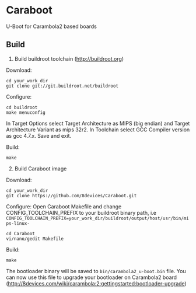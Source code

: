 Caraboot
========

U-Boot for Carambola2 based boards


Build
-------

1) Build buildroot toolchain (http://buildroot.org)

Download:
```
cd your_work_dir
git clone git://git.buildroot.net/buildroot
```
  
Configure:
```
cd buildroot
make menuconfig
```
In Target Options select Target Architecture as MIPS (big endian) and Target Architecture Variant as mips 32r2.
In Toolchain select GCC Compiler version as gcc 4.7.x.
Save and exit.

Build:
```
make
```

2) Build Caraboot image

Download:
```
cd your_work_dir
git clone https://github.com/8devices/Caraboot.git
```

Configure:
Open Caraboot Makefile and change CONFIG_TOOLCHAIN_PREFIX to your buildroot binary path, i.e ```CONFIG_TOOLCHAIN_PREFIX=your_work_dir/buildroot/output/host/usr/bin/mips-linux- ```
```
cd Caraboot
vi/nano/gedit Makefile
```

Build:
```
make
```

The bootloader binary will be saved to ```bin/carambola2_u-boot.bin``` file.
You can now use this file to upgrade your bootloader on Carambola2 board (http://8devices.com/wiki/carambola:2:gettingstarted:bootloader-upgrade)


